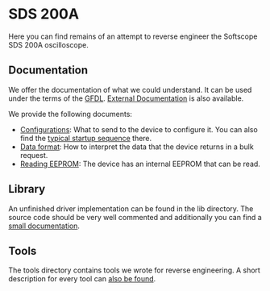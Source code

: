 # SDS 200A

Here you can find remains of an attempt to reverse engineer the Softscope
SDS 200A oscilloscope.

## Documentation

We offer the documentation of what we could understand. It can be used
under the terms of the [GFDL](http://www.gnu.org/copyleft/fdl.html).
[External Documentation](resources.md) is also available.

We provide the following documents:

* [Configurations](configurations.md): What to send to the device to configure it. You can also find the [typical startup sequence](configurations.md#typical-startup-sequence) there.
* [Data format](dataformat.md): How to interpret the data that the device returns in a bulk request.
* [Reading EEPROM](read_devicedata.md): The device has an internal EEPROM that can be read.

## Library

An unfinished driver implementation can be found in the lib directory. The source code should be very well commented and additionally you can find a [small documentation](lib/readme.md).

## Tools

The tools directory contains tools we wrote for reverse engineering. A short description for every tool can [also be found](tools/readme.md).

